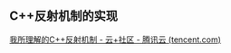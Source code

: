 ## C++反射机制的实现

[我所理解的C++反射机制 - 云+社区 - 腾讯云 (tencent.com)](https://cloud.tencent.com/developer/article/1176520)

